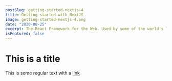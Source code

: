 ```yaml
---
postSlug: getting-started-nextjs-4
title: Getting started with NextJS
image: getting-started-nextjs-4.png
date: "2020-08-25"
excerpt: The React Framework for the Web. Used by some of the world's largest companies, Next.js enables you to create full-stack Web applications by extending the latest React features, and integrating powerful Rust-based JavaScript tooling for the fastest builds.
isFeatured: false
---
```


# This is a title

This is some regular text with a [link](https://google.com)
